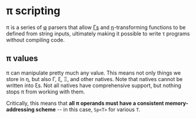 # π scripting
π is a series of [φ](phi.md) parsers that allow [Γs](Gamma.md) and [η](eta.md)-transforming functions to be defined from string inputs, ultimately making it possible to write τ programs without compiling code.


## π values
π can manipulate pretty much any value. This means not only things we store in η, but also Γ, ξ, Ξ, and other natives. Note that natives cannot be written into ξs. Not all natives have comprehensive support, but nothing stops π from working with them.

Critically, this means that **all π operands must have a consistent memory-addressing scheme** -- in this case, `Sp<T>` for various `T`.
